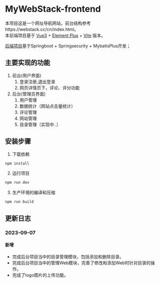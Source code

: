 # MyWebStack-frontend

本项目这是一个网址导航网站，前台结构参考https://webstack.cc/cn/index.html。   
本前端项目基于 [Vue3](https://v3.cn.vuejs.org) + [Element Plus](https://element-plus.org/zh-CN) + [Vite](https://cn.vitejs.dev) 版本。

[后端项目](https://github.com/Akusah/MyWebStack-backend.git)基于Springboot + Springsecurity + MybatisPlus开发；  


## 主要实现的功能
1. 前台(用户界面)
    1. 登录注册,退出登录
    2. 网页详情页下，评论、评分功能
2. 后台(管理员界面)
    1. 用户管理
    2. 数据统计（网站点击量统计）
    3. 评论管理
    4. 网站管理
    5. 目录管理（实现中..）



## 安装步骤
1. 下载依赖  
```sh
npm install
```

2. 运行项目

```sh
npm run dev
```

3. 生产环境的编译和压缩

```sh
npm run build
```

## 更新日志
### 2023-09-07
#### 新增

* 完成后台项目当中的目录管理模块，包括添加和删除目录。 
* 完成后台项目当中的管理Web模块，完善了修改和添加Web时针对目录的操作。
* 完成了logo图片的上传功能。
